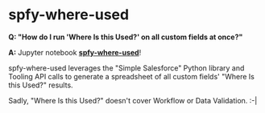 # spfy-where-used

**Q: "How do I run 'Where Is this Used?' on all custom fields at once?"**

**A:** Jupyter notebook **[spfy-where-used](https://github.com/ekenigsberg/spfy-where-used)**!

spfy-where-used leverages the "Simple Salesforce" Python library and Tooling API calls to generate a spreadsheet of all custom fields' "Where Is this Used?" results.

Sadly, "Where Is this Used?" doesn't cover Workflow or Data Validation. :-|
